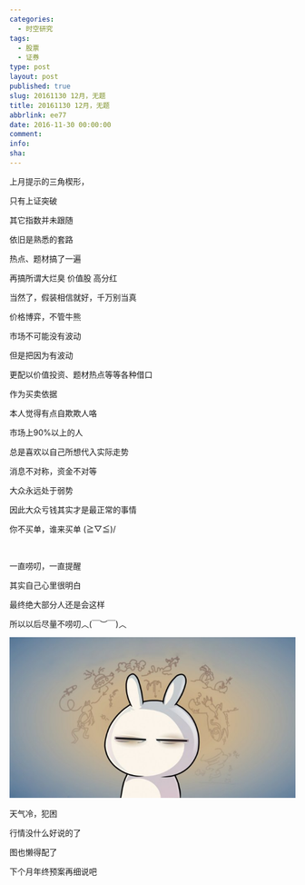 ```yaml
---
categories:
  - 时空研究
tags:
  - 股票
  - 证券
type: post
layout: post
published: true
slug: 20161130 12月，无题
title: 20161130 12月，无题
abbrlink: ee77
date: 2016-11-30 00:00:00
comment:
info:
sha:
---
```

上月提示的三角楔形，

只有上证突破

其它指数并未跟随

依旧是熟悉的套路

​热点、题材搞了一遍

再搞​所谓大烂臭 价值股 高分红

​当然了，假装相信就好，千万别当真


价格博弈，不管牛熊

市场不可能没有波动

但是把因为有波动

更配以价值投资、题材热点等等各种借口

作为买卖依据​

本人觉得有点自欺欺人​咯


市场上90%以上的人

总是喜欢以自己所想代入实际走势​

消息不对称，资金不对等

​大众永远处于弱势

因此大众亏钱其实才是最正常的事情​

你不买单，谁来买单 \(≧▽≦)/

​

一直唠叨，一直提醒

其实自己心里很明白

最终绝大部分人还是会这样

所以以后尽量不唠叨​︿(￣︶￣)︿

![20161130-0](/images/20161130-0.jpeg)

​天气冷，犯困​

​行情没什么好说的了

图也懒得配了

下个月年终预案再细说吧
